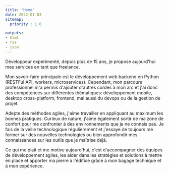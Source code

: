 ```yaml
---
title: "Home"
date: 2022-01-03
sitemap:
  priority : 1.0

outputs:
- html
- rss
- json
---
```


Développeur expérimenté, depuis plus de 15 ans, je propose aujourd'hui mes services en tant que freelance.

Mon savoir-faire principale est le développement web backend en Python (RESTFul API, workers, microservices). Cependant, mon parcours professionnel m'a permis d'ajouter d'autres cordes à mon arc et j'ai donc des compétences sur différentes thématiques: développement mobile, desktop cross-platform, frontend, mai aussi du devops ou de la gestion de projet.

Adepte des méthodes agiles, j'aime travailler en appliquant au maximum les bonnes pratiques.
Curieux de nature, j'aime également sortir de ma zone de confort pour me confronter à des environnements que je ne connais pas. Je fais de la veille technologique régulièrement et j'essaye de toujours me former sur des nouvelles technologies ou bien approfondir mes connaissances sur les outils que je maîtrise déjà.

Ce qui me plait et me motive aujourd'hui, c'est d'accompagner des équipes de développement agiles, les aider dans les stratégies et solutions à mettre en place et apporter ma pierre à l'édifice grâce à mon bagage technique et à mon expérience.
